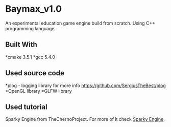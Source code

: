 # Baymax_v1.0
An experimental education game engine build from scratch. Using C++ programming language.


## Built With
*cmake 3.5.1
*gcc 5.4.0

## Used source code
*plog - logging library for more info https://github.com/SergiusTheBest/plog
*OpenGL library
*GLFW library

## Used tutorial
Sparky Engine from TheChernoProject.
For more of it check [Sparky Engine](https://www.youtube.com/watch?v=vWU8EltWTfM&list=PLlrATfBNZ98fqE45g3jZA_hLGUrD4bo6_).
